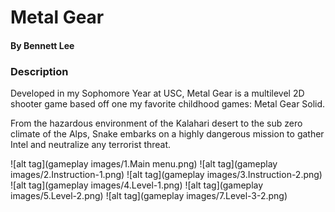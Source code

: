# Metal Gear
#### By Bennett Lee

### Description

Developed in my Sophomore Year at USC, Metal Gear is a multilevel 2D shooter game based off one my favorite childhood games: Metal Gear Solid.

From the hazardous environment of the Kalahari desert to the sub zero climate of the Alps, Snake embarks on a highly dangerous mission to gather Intel and neutralize any terrorist threat.

![alt tag](gameplay images/1.Main menu.png)
![alt tag](gameplay images/2.Instruction-1.png)
![alt tag](gameplay images/3.Instruction-2.png)
![alt tag](gameplay images/4.Level-1.png)
![alt tag](gameplay images/5.Level-2.png)
![alt tag](gameplay images/7.Level-3-2.png)
